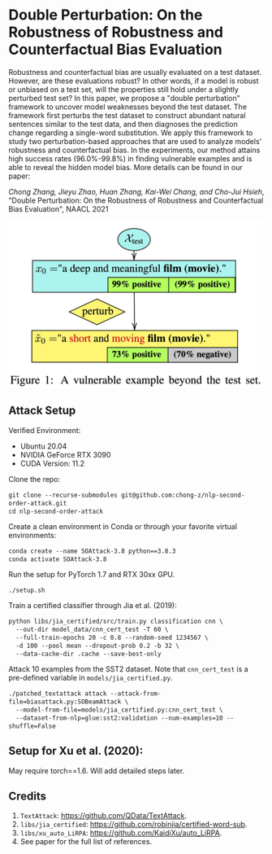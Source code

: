 # Double Perturbation: On the Robustness of Robustness and Counterfactual Bias Evaluation

Robustness and counterfactual bias are usually evaluated on a test dataset. However, are these evaluations robust? In other words, if a model is robust or unbiased on a test set, will the properties still hold under a slightly perturbed test set? In this paper, we propose a "double perturbation" framework to uncover model weaknesses beyond the test dataset. The framework first perturbs the test dataset to construct abundant natural sentences similar to the test data, and then diagnoses the prediction change regarding a single-word substitution. We apply this framework to study two perturbation-based approaches that are used to analyze models' robustness and counterfactual bias. In the experiments, our method attains high success rates (96.0%-99.8%) in finding vulnerable examples and is able to reveal the hidden model bias. More details can be found in our paper:

_Chong Zhang, Jieyu Zhao, Huan Zhang, Kai-Wei Chang, and Cho-Jui Hsieh_, "Double Perturbation: On the Robustness of Robustness and Counterfactual Bias Evaluation", NAACL 2021

<img src="https://raw.githubusercontent.com/chong-z/nlp-second-order-attack/main/img/paper-image-large.jpg" alt="Thumbnail of the paper" width="500px">

## Attack Setup

Verified Environment:
- Ubuntu 20.04
- NVIDIA GeForce RTX 3090
- CUDA Version: 11.2

Clone the repo:
```
git clone --recurse-submodules git@github.com:chong-z/nlp-second-order-attack.git
cd nlp-second-order-attack
```

Create a clean environment in Conda or through your favorite virtual environments:
```
conda create --name SOAttack-3.8 python==3.8.3
conda activate SOAttack-3.8
```

Run the setup for PyTorch 1.7 and RTX 30xx GPU.
```
./setup.sh
```

Train a certified classifier through Jia et al. (2019):
```
python libs/jia_certified/src/train.py classification cnn \
  --out-dir model_data/cnn_cert_test -T 60 \
  --full-train-epochs 20 -c 0.8 --random-seed 1234567 \
  -d 100 --pool mean --dropout-prob 0.2 -b 32 \
  --data-cache-dir .cache --save-best-only
```

Attack 10 examples from the SST2 dataset. Note that `cnn_cert_test` is a pre-defined variable in `models/jia_certified.py`.
```
./patched_textattack attack --attack-from-file=biasattack.py:SOBeamAttack \
  --model-from-file=models/jia_certified.py:cnn_cert_test \
  --dataset-from-nlp=glue:sst2:validation --num-examples=10 --shuffle=False
```

## Setup for Xu et al. (2020):

May require torch==1.6. Will add detailed steps later.

## Credits
1. `TextAttack`: https://github.com/QData/TextAttack.
2. `libs/jia_certified`: https://github.com/robinjia/certified-word-sub.
3. `libs/xu_auto_LiRPA`: https://github.com/KaidiXu/auto_LiRPA.
4. See paper for the full list of references.
